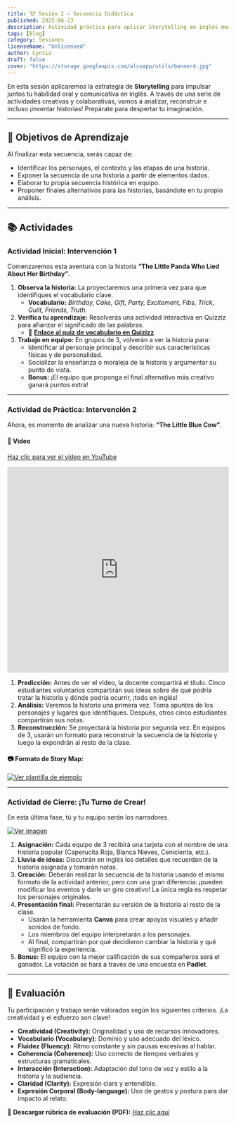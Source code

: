 ```yaml
---
title: 🐮 Sesión 2 – Secuencia Didáctica
published: 2025-06-23
description: Actividad práctica para aplicar Storytelling en inglés mediante trabajo colaborativo, comprensión y recreación de historias.
tags: [Blog]
category: Sesiones
licenseName: "Unlicensed"
author: Cyntia
draft: false
cover: "https://storage.googleapis.com/alcoapp/utils/banner4.jpg"
---
```

 
En esta sesión aplicaremos la estrategia de **Storytelling** para impulsar juntos tu habilidad oral y comunicativa en inglés. A través de una serie de actividades creativas y colaborativas, vamos a analizar, reconstruir e incluso ¡inventar historias! Prepárate para despertar tu imaginación.

---

## 🎯 Objetivos de Aprendizaje

Al finalizar esta secuencia, serás capaz de:
- Identificar los personajes, el contexto y las etapas de una historia.
- Exponer la secuencia de una historia a partir de elementos dados. 
- Elaborar tu propia secuencia histórica en equipo.
- Proponer finales alternativos para las historias, basándote en tu propio análisis.

---

## 📚 Actividades

### **Actividad Inicial: Intervención 1**
Comenzaremos esta aventura con la historia **“The Little Panda Who Lied About Her Birthday”**.

1. **Observa la historia:** La proyectaremos una primera vez para que identifiques el vocabulario clave.
    - **Vocabulario:** *Birthday, Cake, Gift, Party, Excitement, Fibs, Trick, Guilt, Friends, Truth.* 
2. **Verifica tu aprendizaje:** Resolverás una actividad interactiva en Quizziz para afianzar el significado de las palabras. 
    - 🎯 **[Enlace al quiz de vocabulario en Quizizz](https://quizizz.com/admin/quiz/681920af5c8b7689dc7097b1)** 
3. **Trabajo en equipo:** En grupos de 3, volverán a ver la historia para:
    - Identificar al personaje principal y describir sus características físicas y de personalidad. 
    - Socializar la enseñanza o moraleja de la historia y argumentar su punto de vista. 
    - **Bonus:** ¡El equipo que proponga el final alternativo más creativo ganará puntos extra! 

---

### **Actividad de Práctica: Intervención 2**
Ahora, es momento de analizar una nueva historia: **“The Little Blue Cow”**.

#### 🎥 Video
[Haz clic para ver el video en YouTube](https://www.youtube.com/embed/em2wnQ8qd0I?si=WDslkfwAUVfaXhbC)  

<iframe width="100%" height="468" src="https://www.youtube.com/embed/em2wnQ8qd0I?si=WDslkfwAUVfaXhbC" title="YouTube video player" frameborder="0" allow="accelerometer; autoplay; clipboard-write; encrypted-media; gyroscope; picture-in-picture; web-share" referrerpolicy="strict-origin-when-cross-origin" allowfullscreen></iframe>

1.  **Predicción:** Antes de ver el video, la docente compartirá el título. Cinco estudiantes voluntarios compartirán sus ideas sobre de qué podría tratar la historia y dónde podría ocurrir, ¡todo en inglés! 
2.  **Análisis:** Veremos la historia una primera vez. Toma apuntes de los personajes y lugares que identifiques. Después, otros cinco estudiantes compartirán sus notas. 
3.  **Reconstrucción:** Se proyectará la historia por segunda vez. En equipos de 3, usarán un formato para reconstruir la secuencia de la historia y luego la expondrán al resto de la clase. 

#### 📷 **Formato de Story Map:**

[![Ver plantilla de ejemplo](https://storage.googleapis.com/alcoapp/utils/sesion2.jpg)](https://storage.googleapis.com/alcoapp/utils/sesion2.jpg)  

---

### **Actividad de Cierre: ¡Tu Turno de Crear!**
En esta última fase, tú y tu equipo serán los narradores.

[![Ver imagen](https://storage.googleapis.com/alcoapp/utils/blog9.1.png)](https://storage.googleapis.com/alcoapp/utils/blog9.1.png)  

1.  **Asignación:** Cada equipo de 3 recibirá una tarjeta con el nombre de una historia popular (Caperucita Roja, Blanca Nieves, Cenicienta, etc.). 
2.  **Lluvia de ideas:** Discutirán en inglés los detalles que recuerdan de la historia asignada y tomarán notas. 
3.  **Creación:** Deberán realizar la secuencia de la historia usando el mismo formato de la actividad anterior, pero con una gran diferencia: ¡pueden modificar los eventos y darle un giro creativo! La única regla es respetar los personajes originales. 
4.  **Presentación final:** Presentarán su versión de la historia al resto de la clase.
    - Usarán la herramienta **Canva** para crear apoyos visuales y añadir sonidos de fondo. 
    - Los miembros del equipo interpretarán a los personajes. 
    - Al final, compartirán por qué decidieron cambiar la historia y qué significó la experiencia. 
5.  **Bonus:** El equipo con la mejor calificación de sus compañeros será el ganador. La votación se hará a través de una encuesta en **Padlet**. 

---

## 📝 Evaluación
Tu participación y trabajo serán valorados según los siguientes criterios. ¡La creatividad y el esfuerzo son clave!

- **Creatividad (Creativity):** Originalidad y uso de recursos innovadores.
- **Vocabulario (Vocabulary):** Dominio y uso adecuado del léxico.
- **Fluidez (Fluency):** Ritmo constante y sin pausas excesivas al hablar.
- **Coherencia (Coherence):** Uso correcto de tiempos verbales y estructuras gramaticales.
- **Interacción (Interaction):** Adaptación del tono de voz y estilo a la historia y la audiencia.
- **Claridad (Clarity):** Expresión clara y entendible.
- **Expresión Corporal (Body-language):** Uso de gestos y postura para dar impacto al relato.

📄 **Descargar rúbrica de evaluación (PDF):** [Haz clic aquí](https://storage.googleapis.com/alcoapp/utils/session2-evaluation.pdf)
